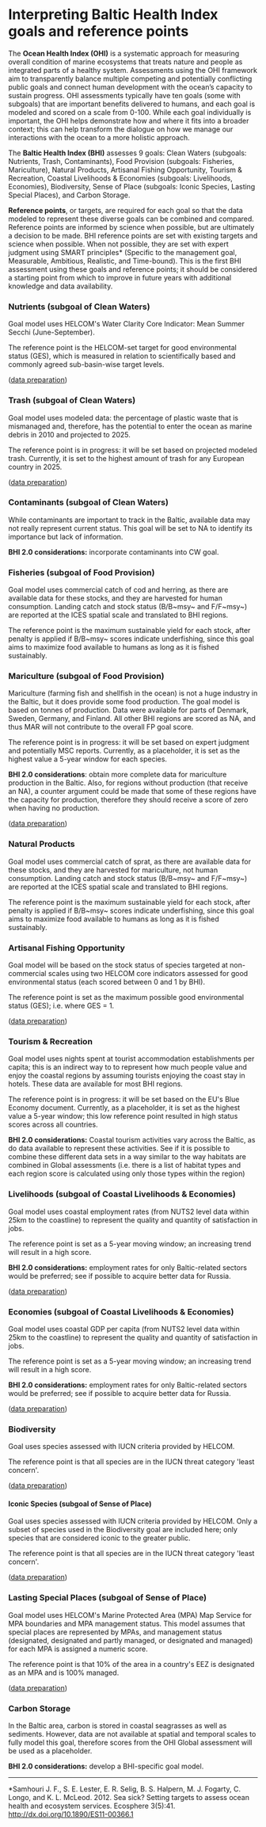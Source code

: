 # Interpreting Baltic Health Index goals and reference points

The **Ocean Health Index (OHI)** is a systematic approach for measuring overall condition of marine ecosystems that treats nature and people as integrated parts of a healthy system. Assessments using the OHI framework aim to transparently balance multiple competing and potentially conflicting public goals and connect human development with the ocean’s capacity to sustain progress. OHI assessments typically have ten goals (some with subgoals) that are important benefits delivered to humans, and each goal is modeled and scored on a scale from 0-100. While each goal individually is important, the OHI helps demonstrate how and where it fits into a broader context; this can help transform the dialogue on how we manage our interactions with the ocean to a more holistic approach.

The **Baltic Health Index (BHI)** assesses 9 goals: Clean Waters (subgoals: Nutrients, Trash, Contaminants), Food Provision (subgoals: Fisheries, Mariculture), Natural Products, Artisanal Fishing Opportunity, Tourism & Recreation, Coastal Livelihoods & Economies (subgoals: Livelihoods, Economies), Biodiversity, Sense of Place (subgoals: Iconic Species, Lasting Special Places), and Carbon Storage. 

**Reference points**, or targets, are required for each goal so that the data modeled to represent these diverse goals can be combined and compared. Reference points are informed by science when possible, but are ultimately a decision to be made. BHI reference points are set with existing targets and science when possible. When not possible, they are set with expert judgment using SMART principles* (Specific to the management goal, Measurable, Ambitious, Realistic, and Time-bound). This is the first BHI assessment using these goals and reference points; it should be considered a starting point from which to improve in future years with additional knowledge and data availability. 

### Nutrients (subgoal of Clean Waters)

Goal model uses HELCOM's Water Clarity Core Indicator: Mean Summer Secchi (June-September).

The reference point is the HELCOM-set target for good environmental status (GES), which is measured in relation to scientifically based and commonly agreed sub-basin-wise target levels.

([data preparation](https://github.com/OHI-Science/bhi/blob/draft/baltic2015/prep/CW/secchi/secchi_prep.md))

### Trash (subgoal of Clean Waters)

Goal model uses modeled data: the percentage of plastic waste that is mismanaged and, therefore, has the potential to enter the ocean as marine debris in 2010 and projected to 2025. 

The reference point is in progress: it will be set based on projected modeled trash. Currently, it is set to the highest amount of trash for any European country in 2025.

([data preparation](https://github.com/OHI-Science/bhi/blob/draft/baltic2015/prep/CW/trash/tra_prep.md))


### Contaminants (subgoal of Clean Waters)

While contaminants are important to track in the Baltic, available data may not really represent current status. This goal will be set to NA to identify its importance but lack of information.

**BHI 2.0 considerations:** incorporate contaminants into CW goal.


### Fisheries (subgoal of Food Provision)

Goal model uses commercial catch of cod and herring, as there are available data for these stocks, and they are harvested for human consumption. Landing catch and stock status (B/B~msy~ and F/F~msy~) are reported at the ICES spatial scale and translated to BHI regions. 

The reference point is the maximum sustainable yield for each stock, after penalty is applied if B/B~msy~ scores indicate underfishing, since this goal aims to maximize food available to humans as long as it is fished sustainably.

### Mariculture (subgoal of Food Provision)

Mariculture (farming fish and shellfish in the ocean) is not a huge industry in the Baltic, but it does provide some food production. The goal model is based on tonnes of production. Data were available for parts of Denmark, Sweden, Germany, and Finland. All other BHI regions are scored as NA, and thus MAR will not contribute to the overall FP goal score. 

The reference point is in progress: it will be set based on expert judgment and potentially MSC reports. Currently, as a placeholder, it is set as the highest value a 5-year window for each species.

**BHI 2.0 considerations**: obtain more complete data for mariculture production in the Baltic. Also, for regions without production (that receive an NA), a counter argument could be made that some of these regions have the capacity for production, therefore they should receive a score of zero when having no production.

([data preparation](https://github.com/OHI-Science/bhi/blob/draft/baltic2015/prep/MAR/mar_prep.md))

### Natural Products

Goal model uses commercial catch of sprat, as there are available data for these stocks, and they are harvested for mariculture, not human consumption. Landing catch and stock status (B/B~msy~ and F/F~msy~) are reported at the ICES spatial scale and translated to BHI regions. 

The reference point is the maximum sustainable yield for each stock, after penalty is applied if B/B~msy~ scores indicate underfishing, since this goal aims to maximize food available to humans as long as it is fished sustainably.


### Artisanal Fishing Opportunity

Goal model will be based on the stock status of species targeted at non-commercial scales using two HELCOM core indicators assessed for good environmental status (each scored between 0 and 1 by BHI).  

The reference point is set as the maximum possible good environmental status (GES); i.e. where GES = 1.

([data preparation](https://github.com/OHI-Science/bhi/blob/draft/baltic2015/prep/AO/ao_prep.md))


### Tourism & Recreation

Goal model uses nights spent at tourist accommodation establishments per capita; this is an indirect way to to represent how much people value and enjoy the coastal regions by assuming tourists enjoying the coast stay in hotels. These data are available for most BHI regions. 

The reference point is in progress: it will be set based on the EU's Blue Economy document. Currently, as a placeholder, it is set as the highest value a 5-year window; this low reference point resulted in high status scores across all countries. 

**BHI 2.0 considerations:** Coastal tourism activities vary across the Baltic, as do data available to represent these activities. See if it is possible to combine these different data sets in a way similar to the way habitats are combined in Global assessments (i.e. there is a list of habitat types and each region score is calculated using only those types within the region)


### Livelihoods (subgoal of Coastal Livelihoods & Economies)

Goal model uses coastal employment rates (from NUTS2 level data within 25km to the coastline) to represent the quality and quantity of satisfaction in jobs. 

The reference point is set as a 5-year moving window; an increasing trend will result in a high score.

**BHI 2.0 considerations:** employment rates for only Baltic-related sectors would be preferred; see if possible to acquire better data for Russia.

([data preparation](https://github.com/OHI-Science/bhi/blob/draft/baltic2015/prep/LIV/liv_prep.md))

### Economies (subgoal of Coastal Livelihoods & Economies)

Goal model uses coastal GDP per capita (from NUTS2 level data within 25km to the coastline) to represent the quality and quantity of satisfaction in jobs. 

The reference point is set as a 5-year moving window; an increasing trend will result in a high score.

**BHI 2.0 considerations:** employment rates for only Baltic-related sectors would be preferred; see if possible to acquire better data for Russia.

([data preparation](https://github.com/OHI-Science/bhi/blob/draft/baltic2015/prep/ECO/eco_prep.md))


### Biodiversity

Goal uses species assessed with IUCN criteria provided by HELCOM. 

The reference point is that all species are in the IUCN threat category 'least concern'.

([data preparation](https://github.com/OHI-Science/bhi/blob/draft/baltic2015/prep/ICO/ico_prep.rmd))


#### Iconic Species (subgoal of Sense of Place)

Goal uses species assessed with IUCN criteria provided by HELCOM. Only a subset of species used in the Biodiversity goal are included here; only species that are considered iconic to the greater public.

The reference point is that all species are in the IUCN threat category 'least concern'.

([data preparation](https://github.com/OHI-Science/bhi/blob/draft/baltic2015/prep/ICO/ico_prep.md))

### Lasting Special Places (subgoal of Sense of Place)

Goal model uses HELCOM's Marine Protected Area (MPA) Map Service for MPA boundaries and MPA management status. This model assumes that special places are represented by MPAs, and management status (designated, 
designated and partly managed, or designated and managed) for each MPA is assigned a numeric score.

The reference point is that 10% of the area in a country's EEZ is designated as an MPA and is 100% managed.

([data preparation](https://github.com/OHI-Science/bhi/blob/draft/baltic2015/prep/LSP/lsp_prep.md))


### Carbon Storage

In the Baltic area, carbon is stored in coastal seagrasses as well as sediments. However, data are not available at spatial and temporal scales to fully model this goal, therefore scores from the OHI Global assessment will be used as a placeholder. 

**BHI 2.0 considerations:** develop a BHI-specific goal model.

----

*Samhouri J. F., S. E. Lester, E. R. Selig, B. S. Halpern, M. J. Fogarty, C. Longo, and K. L. McLeod. 2012. Sea sick? Setting targets to assess ocean health and ecosystem services. Ecosphere 3(5):41. http://dx.doi.org/10.1890/ES11-00366.1
